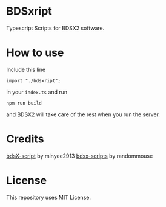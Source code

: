 # BDSxript
Typescript Scripts for BDSX2 software.

# How to use
Include this line 

```
import "./bdsxript";
```
in your `index.ts` and run

```
npm run build
```
and BDSX2 will take care of the rest when you run the server.

# Credits
[bdsX-script](https://github.com/minyee2913/bdsX-scripts) by minyee2913
[bdsx-scripts](https://github.com/randommouse/bdsx-scripts/) by randommouse

# License
This repository uses MIT License.